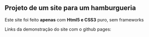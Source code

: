 ## Projeto de um site para um hamburgueria

Este site foi feito __apenas__ com __Html5 e CSS3__ puro, sem frameworks

Links da demonstração do site com o github pages: 
